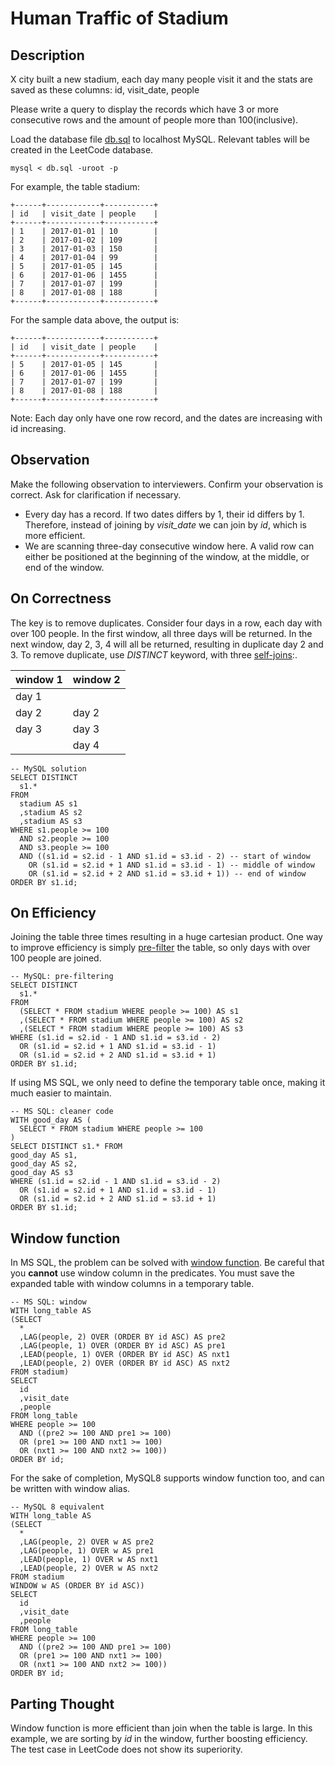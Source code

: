 # Human Traffic of Stadium

## Description
X city built a new stadium, each day many people visit it and the stats are saved as these columns: id, visit_date, people

Please write a query to display the records which have 3 or more consecutive rows and the amount of people more than 100(inclusive).

Load the database file [db.sql](db.sql) to localhost MySQL. Relevant tables will be created in the LeetCode database. 
```
mysql < db.sql -uroot -p
```

For example, the table stadium:
```
+------+------------+-----------+
| id   | visit_date | people    |
+------+------------+-----------+
| 1    | 2017-01-01 | 10        |
| 2    | 2017-01-02 | 109       |
| 3    | 2017-01-03 | 150       |
| 4    | 2017-01-04 | 99        |
| 5    | 2017-01-05 | 145       |
| 6    | 2017-01-06 | 1455      |
| 7    | 2017-01-07 | 199       |
| 8    | 2017-01-08 | 188       |
+------+------------+-----------+
```
For the sample data above, the output is:
```
+------+------------+-----------+
| id   | visit_date | people    |
+------+------------+-----------+
| 5    | 2017-01-05 | 145       |
| 6    | 2017-01-06 | 1455      |
| 7    | 2017-01-07 | 199       |
| 8    | 2017-01-08 | 188       |
+------+------------+-----------+
```
Note:
Each day only have one row record, and the dates are increasing with id increasing.

## Observation
Make the following observation to interviewers. Confirm your observation is correct. Ask for clarification if necessary.
* Every day has a record. If two dates differs by 1, their id differs by 1. Therefore, instead of joining by *visit_date* we can join by *id*, which is more efficient.
* We are scanning three-day consecutive window here. A valid row can either be positioned at the beginning of the window, at the middle, or end of the window.

## On Correctness
The key is to remove duplicates. Consider four days in a row, each day with over 100 people. In the first window, all three days will be returned. In the next window, day 2, 3, 4 will all be returned, resulting in duplicate day 2 and 3. To remove duplicate, use *DISTINCT* keyword, with three [self-joins]( mysql_simple.sql):.

| window 1 | window 2 | 
|----|-----------|
| day 1|           |
| day 2| day 2 |
| day 3| day 3 |
|          | day 4 |

```
-- MySQL solution
SELECT DISTINCT 
  s1.* 
FROM
  stadium AS s1
  ,stadium AS s2
  ,stadium AS s3
WHERE s1.people >= 100 
  AND s2.people >= 100 
  AND s3.people >= 100 
  AND ((s1.id = s2.id - 1 AND s1.id = s3.id - 2) -- start of window
    OR (s1.id = s2.id + 1 AND s1.id = s3.id - 1) -- middle of window
    OR (s1.id = s2.id + 2 AND s1.id = s3.id + 1)) -- end of window
ORDER BY s1.id; 
```


## On Efficiency
Joining the table three times resulting in a huge cartesian product. One way to improve efficiency is simply [pre-filter](mssql_pre_filter.sql) the table, so only days with over 100 people are joined. 

```
-- MySQL: pre-filtering
SELECT DISTINCT 
  s1.* 
FROM
  (SELECT * FROM stadium WHERE people >= 100) AS s1
  ,(SELECT * FROM stadium WHERE people >= 100) AS s2
  ,(SELECT * FROM stadium WHERE people >= 100) AS s3
WHERE (s1.id = s2.id - 1 AND s1.id = s3.id - 2) 
  OR (s1.id = s2.id + 1 AND s1.id = s3.id - 1) 
  OR (s1.id = s2.id + 2 AND s1.id = s3.id + 1)
ORDER BY s1.id;
```

If using MS SQL, we only need to define the temporary table once, making it much easier to maintain.

```
-- MS SQL: cleaner code
WITH good_day AS (
  SELECT * FROM stadium WHERE people >= 100
)
SELECT DISTINCT s1.* FROM
good_day AS s1,
good_day AS s2,
good_day AS s3
WHERE (s1.id = s2.id - 1 AND s1.id = s3.id - 2) 
  OR (s1.id = s2.id + 1 AND s1.id = s3.id - 1) 
  OR (s1.id = s2.id + 2 AND s1.id = s3.id + 1)
ORDER BY s1.id;
```

## Window function
In MS SQL, the problem can be solved with [window function](mssql_window.sql). Be careful that you __cannot__ use window column in the predicates. You must save the expanded table with window columns in a temporary table.

```
-- MS SQL: window
WITH long_table AS 
(SELECT
  *
  ,LAG(people, 2) OVER (ORDER BY id ASC) AS pre2
  ,LAG(people, 1) OVER (ORDER BY id ASC) AS pre1
  ,LEAD(people, 1) OVER (ORDER BY id ASC) AS nxt1
  ,LEAD(people, 2) OVER (ORDER BY id ASC) AS nxt2
FROM stadium)
SELECT
  id
  ,visit_date
  ,people
FROM long_table
WHERE people >= 100
  AND ((pre2 >= 100 AND pre1 >= 100) 
  OR (pre1 >= 100 AND nxt1 >= 100) 
  OR (nxt1 >= 100 AND nxt2 >= 100))
ORDER BY id;
```

For the sake of completion, MySQL8 supports window function too, and can be written with window alias.

```
-- MySQL 8 equivalent
WITH long_table AS 
(SELECT
  *
  ,LAG(people, 2) OVER w AS pre2
  ,LAG(people, 1) OVER w AS pre1
  ,LEAD(people, 1) OVER w AS nxt1
  ,LEAD(people, 2) OVER w AS nxt2
FROM stadium
WINDOW w AS (ORDER BY id ASC))
SELECT
  id
  ,visit_date
  ,people
FROM long_table
WHERE people >= 100
  AND ((pre2 >= 100 AND pre1 >= 100) 
  OR (pre1 >= 100 AND nxt1 >= 100) 
  OR (nxt1 >= 100 AND nxt2 >= 100))
ORDER BY id;
```

## Parting Thought
Window function is more efficient than join when the table is large. In this example, we are sorting by *id* in the window, further boosting efficiency. The test case in LeetCode does not show its superiority.

